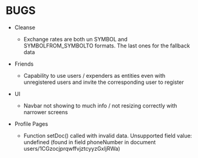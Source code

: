 # BUGS


- Cleanse
    - Exchange rates are both un SYMBOL and SYMBOLFROM_SYMBOLTO formats. The last ones for the fallback data

- Friends
    - Capability to use users / expenders as entities even with unregistered users and invite the corresponding user to register

- UI
    - Navbar not showing to much info / not resizing correctly with narrower screens

- Profile Pages
    - Function setDoc() called with invalid data. Unsupported field value: undefined (found in field phoneNumber in document users/1CGzocjprqwffvjztcyyzGxIjRWa)
